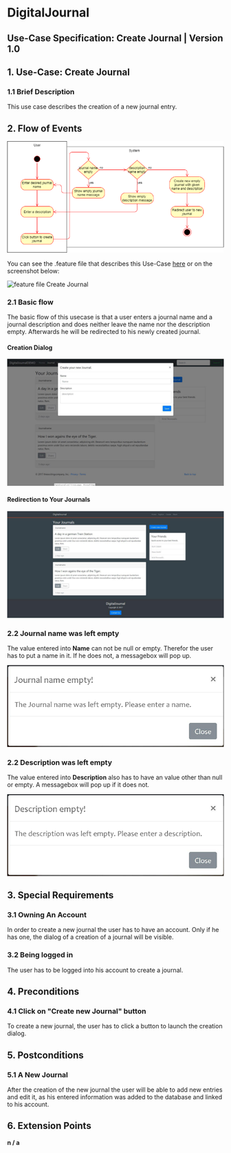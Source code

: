 # DigitalJournal
## Use-Case Specification: Create Journal | Version 1.0



## 1. Use-Case: Create Journal

### 1.1 Brief Description

This use case describes the creation of a new journal entry.

## 2. Flow of Events

![AD_Create Journal](Activity_Diagram_Create_Journal.png)

You can see the .feature file that describes this Use-Case [here](https://github.com/Toaster996/softwareengineering/blob/master/DigitalJournal/src/test/resources/features/CreateJournal.feature) or on the screenshot below:

![feature file Create Journal](https://github.com/Toaster996/softwareengineering/blob/master/DigitalJournal/src/test/resources/features/CreateJournal.png?raw=true)

### 2.1 Basic flow

The basic flow of this usecase is that a user enters a journal name and a journal description and does neither leave the name nor the description empty. Afterwards he will be redirected to his newly created journal.

#### Creation Dialog 

![create_journal](create_journal.png)

#### Redirection to Your Journals

![journals](journals.png)

### 2.2 Journal name was left empty

The value entered into **Name** can not be null or empty. Therefor the user has to put a name in it. If he does not, a messagebox will pop up.

![journal_name_empty](journal_name_empty.png)

### 2.2 Description was left empty

The value entered into **Description** also has to have an value other than null or empty. A messagebox will pop up if it does not. 

![description_empty](description_empty.png)

## 3. Special Requirements

### 3.1 Owning An Account
        
In order to create a new journal the user has to have an account. Only if he has one, the dialog of a creation of a journal will be visible.

### 3.2 Being logged in

The user has to be logged into his account to create a journal.

## 4. Preconditions

### 4.1 Click on "Create new Journal" button

To create a new journal, the user has to click a button to launch the creation dialog.

## 5. Postconditions

### 5.1 A New Journal

After the creation of the new journal the user will be able to add new entries and edit it, as his entered information was added to the database and linked to his account. 

## 6. Extension Points

**n / a**